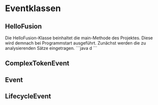 # Eventklassen

## HelloFusion

Die HelloFusion-Klasse beinhaltet die main-Methode des Projektes. Diese wird demnach bei Programmstart ausgeführt. Zunächst werden die zu analysierenden Sätze eingetragen.
´´´java
d
´´´

## ComplexTokenEvent

## Event

## LifecycleEvent
